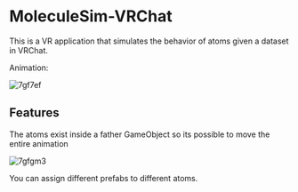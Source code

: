# MoleculeSim-VRChat

This is a VR application that simulates the behavior of atoms given a dataset in VRChat.

Animation:

![7gf7ef](https://user-images.githubusercontent.com/8094167/228887275-f8491d00-e8cf-44c0-8c8e-9867c08a3a46.gif)

## Features

The atoms exist inside a father GameObject so its possible to move the entire animation

![7gfgm3](https://user-images.githubusercontent.com/8094167/228888337-70e9f02d-6512-468a-9d6c-fa20d1f3cab1.gif)


 You can assign different prefabs to different atoms.
 
 
 
 
